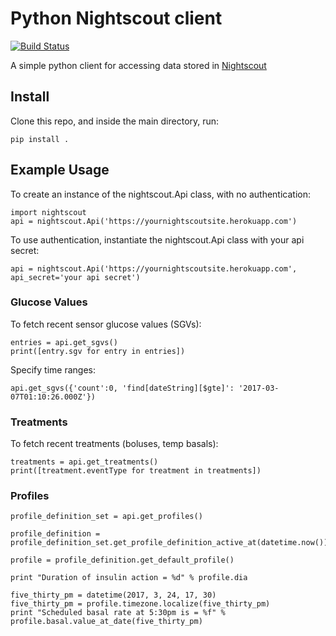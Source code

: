 # Python Nightscout client

[![Build Status](https://travis-ci.org/ps2/python-nightscout.svg?branch=master)](https://travis-ci.org/ps2/python-nightscout)

A simple python client for accessing data stored in [Nightscout](https://github.com/nightscout/cgm-remote-monitor)

## Install

Clone this repo, and inside the main directory, run:

```
pip install .
```


## Example Usage

To create an instance of the nightscout.Api class, with no authentication:

	import nightscout
    api = nightscout.Api('https://yournightscoutsite.herokuapp.com')

To use authentication, instantiate the nightscout.Api class with your
    api secret:

	api = nightscout.Api('https://yournightscoutsite.herokuapp.com', api_secret='your api secret')

### Glucose Values
To fetch recent sensor glucose values (SGVs):

	entries = api.get_sgvs()
	print([entry.sgv for entry in entries])

Specify time ranges:

	api.get_sgvs({'count':0, 'find[dateString][$gte]': '2017-03-07T01:10:26.000Z'})

### Treatments
To fetch recent treatments (boluses, temp basals):

	treatments = api.get_treatments()
	print([treatment.eventType for treatment in treatments])

### Profiles

	profile_definition_set = api.get_profiles()

	profile_definition = profile_definition_set.get_profile_definition_active_at(datetime.now())

	profile = profile_definition.get_default_profile()

	print "Duration of insulin action = %d" % profile.dia

	five_thirty_pm = datetime(2017, 3, 24, 17, 30)
	five_thirty_pm = profile.timezone.localize(five_thirty_pm)
	print "Scheduled basal rate at 5:30pm is = %f" % profile.basal.value_at_date(five_thirty_pm)
